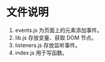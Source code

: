 # 文件说明

1. events.js 为页面上的元素添加事件。
2. lib.js 存放变量、获取 DOM 节点。
3. listeners.js 存放监听事件。
4. index.js 用于写函数。
